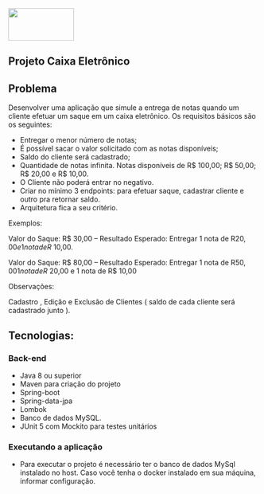 <img src="https://www.everis.com/sites/all/themes/everis/logo.png" width="132" height="65">

## Projeto Caixa Eletrônico ##

## Problema

Desenvolver uma aplicação que simule a entrega de notas quando um cliente efetuar um saque em um caixa eletrônico. Os requisitos básicos são os seguintes:

- Entregar o menor número de notas;
- É possível sacar o valor solicitado com as notas disponíveis;
- Saldo do cliente será cadastrado; 
- Quantidade de notas infinita. Notas disponíveis de R$ 100,00; R$ 50,00; R$ 20,00 e R$ 10,00.
- O Cliente não poderá entrar no negativo.
- Criar no mínimo 3 endpoints: para efetuar saque, cadastrar cliente e outro pra retornar saldo.
- Arquitetura fica a seu critério.

Exemplos:

Valor do Saque: R$ 30,00 – Resultado Esperado: Entregar 1 nota de R$20,00 e 1 nota de R$ 10,00.

Valor do Saque: R$ 80,00 – Resultado Esperado: Entregar 1 nota de R$50,00 1 nota de R$ 20,00 e 1 nota de R$ 10,00

Observações:

Cadastro , Edição e Exclusão de Clientes ( saldo de cada cliente será cadastrado junto ).

## Tecnologias:

### Back-end

- Java 8 ou superior
- Maven para criação do projeto
- Spring-boot
- Spring-data-jpa
- Lombok
- Banco de dados MySQL.
- JUnit 5 com Mockito para testes unitários


### Executando a aplicação
- Para executar o projeto é necessário ter o banco de dados MySql instalado no host. Caso você tenha o docker
instalado em sua máquina, informar configuração.

